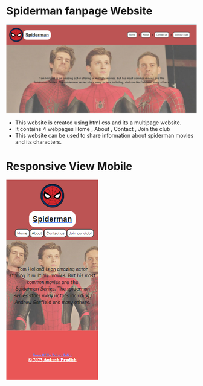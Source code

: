# Spiderman fanpage Website


!['Screenshot'](./images/home.png)

- This website is created using html css and its a multipage website.
- It contains 4 webpages Home , About , Contact , Join the club
- This website can be used to share information about spiderman movies and its characters.
# Responsive View Mobile

!['Screenshot'](./images/Responsive%20Mobile%20View.png)